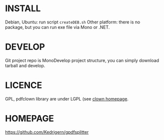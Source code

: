 # INSTALL
Debian, Ubuntu: run script `createDEB.sh`
Other platform: there is no package, but you can run exe file via Mono or .NET.

# DEVELOP
Git project repo is MonoDevelop project structure, you can simply download tarball and develop.

# LICENCE
GPL, pdfclown library are under LGPL (see [clown homepage](http://sourceforge.net/projects/clown).

# HOMEPAGE
https://github.com/Kedrigern/gpdfsplitter
